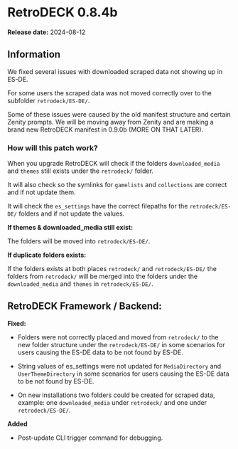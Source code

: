 # RetroDECK 0.8.4b

**Release date:** 2024-08-12

## Information

We fixed several issues with downloaded scraped data not showing up in ES-DE.

For some users the scraped data was not moved correctly over to the subfolder `retrodeck/ES-DE/`.

Some of these issues were caused by the old manifest structure and certain Zenity prompts. We will be moving away from Zenity and are making a brand new RetroDECK manifest in 0.9.0b (MORE ON THAT LATER).

### How will this patch work?

When you upgrade RetroDECK will check if the folders `downloaded_media` and `themes` still exists under the `retrodeck/` folder.

It will also check so the symlinks for `gamelists` and `collections` are correct and if not update them.

It will check the `es_settings` have the correct filepaths for the `retrodeck/ES-DE/` folders and if not update the values.

**If themes & downloaded_media still exist:**

The folders will be moved into `retrodeck/ES-DE/`.

**If duplicate folders exists:**

If the folders exists at both places `retrodeck/` and `retrodeck/ES-DE/` the folders from `retrodeck/` will be merged into the folders under the `downloaded_media` and `themes` in `retrodeck/ES-DE/`.

##  RetroDECK Framework / Backend:

**Fixed:**

- Folders were not correctly placed and moved from `retrodeck/` to the new folder structure under the `retrodeck/ES-DE/` in some scenarios for users causing the ES-DE data to be not found by ES-DE.

- String values of es_settings were not updated for `MediaDirectory` and `UserThemeDirectory` in some scenarios for users causing the ES-DE data to be not found by ES-DE.

- On new installations two folders could be created for scraped data, example: one `downloaded_media` under `retrodeck/` and one under `retrodeck/ES-DE/`.

**Added**

- Post-update CLI trigger command for debugging.


